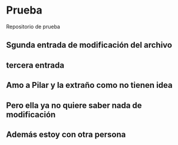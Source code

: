 # Prueba
Repositorio de prueba

## Sgunda entrada de modificación del archivo

## tercera entrada 

## Amo a Pilar y la extraño como no tienen idea

## Pero ella ya no quiere saber nada de modificación

## Además estoy con otra persona
